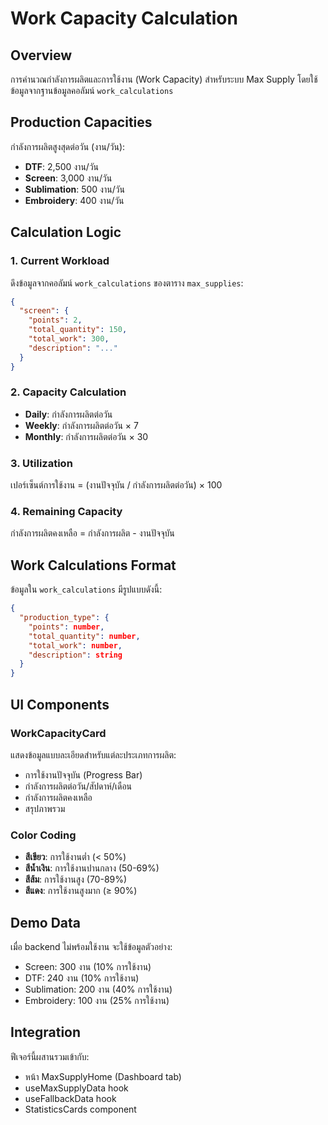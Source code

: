# Work Capacity Calculation

## Overview
การคำนวณกำลังการผลิตและการใช้งาน (Work Capacity) สำหรับระบบ Max Supply โดยใช้ข้อมูลจากฐานข้อมูลคอลัมน์ `work_calculations`

## Production Capacities
กำลังการผลิตสูงสุดต่อวัน (งาน/วัน):
- **DTF**: 2,500 งาน/วัน
- **Screen**: 3,000 งาน/วัน  
- **Sublimation**: 500 งาน/วัน
- **Embroidery**: 400 งาน/วัน

## Calculation Logic

### 1. Current Workload
ดึงข้อมูลจากคอลัมน์ `work_calculations` ของตาราง `max_supplies`:
```json
{
  "screen": {
    "points": 2,
    "total_quantity": 150,
    "total_work": 300,
    "description": "..."
  }
}
```

### 2. Capacity Calculation
- **Daily**: กำลังการผลิตต่อวัน
- **Weekly**: กำลังการผลิตต่อวัน × 7
- **Monthly**: กำลังการผลิตต่อวัน × 30

### 3. Utilization
เปอร์เซ็นต์การใช้งาน = (งานปัจจุบัน / กำลังการผลิตต่อวัน) × 100

### 4. Remaining Capacity
กำลังการผลิตคงเหลือ = กำลังการผลิต - งานปัจจุบัน

## Work Calculations Format
ข้อมูลใน `work_calculations` มีรูปแบบดังนี้:
```json
{
  "production_type": {
    "points": number,
    "total_quantity": number,
    "total_work": number,
    "description": string
  }
}
```

## UI Components

### WorkCapacityCard
แสดงข้อมูลแบบละเอียดสำหรับแต่ละประเภทการผลิต:
- การใช้งานปัจจุบัน (Progress Bar)
- กำลังการผลิตต่อวัน/สัปดาห์/เดือน
- กำลังการผลิตคงเหลือ
- สรุปภาพรวม

### Color Coding
- **สีเขียว**: การใช้งานต่ำ (< 50%)
- **สีน้ำเงิน**: การใช้งานปานกลาง (50-69%)
- **สีส้ม**: การใช้งานสูง (70-89%)
- **สีแดง**: การใช้งานสูงมาก (≥ 90%)

## Demo Data
เมื่อ backend ไม่พร้อมใช้งาน จะใช้ข้อมูลตัวอย่าง:
- Screen: 300 งาน (10% การใช้งาน)
- DTF: 240 งาน (10% การใช้งาน)
- Sublimation: 200 งาน (40% การใช้งาน)
- Embroidery: 100 งาน (25% การใช้งาน)

## Integration
ฟีเจอร์นี้ผสานรวมเข้ากับ:
- หน้า MaxSupplyHome (Dashboard tab)
- useMaxSupplyData hook
- useFallbackData hook
- StatisticsCards component 